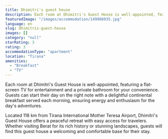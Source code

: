 ```yaml
---
title: Dhimitri's guest house
description: Each room at Dhimitri's Guest House is well-appointed, featuring a flat-screen TV for entertainment and a private bathroom for your convenience. Guests can star
featuredImage: "/images/accommodation/149908935.jpg"
language: en
slug: dhimitris-guest-house
images: []
category: "null"
starRating: 3
rating: 3
accommodationType: "apartment"
location: "Tirana"
amenities:
  - "Breakfast"
  - "TV"
---
```


Each room at Dhimitri's Guest House is well-appointed, featuring a flat-screen TV for entertainment and a private bathroom for your convenience. Guests can start their day on the right note with a delightful continental breakfast served each morning, ensuring energy and enthusiasm for the day's adventures.

Located 118 km from Tirana International Mother Teresa Airport, Dhimitri's Guest House offers a peaceful retreat with easy access for travelers. Whether visiting Berat for its rich history or stunning landscapes, guests will find this guest house a welcoming and comfortable base for their stay.

